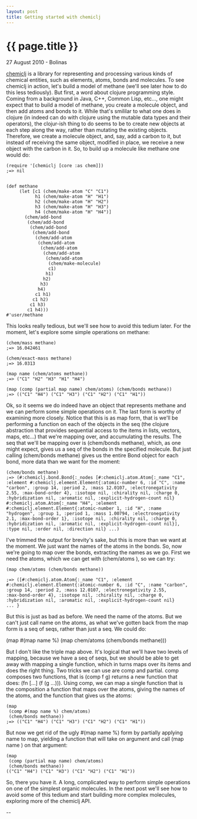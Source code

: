 ```yaml
---
layout: post
title: Getting started with chemiclj
---
```


{{ page.title }}
================

<p class="meta">27 August 2010 - Bolinas</p>

[chemiclj](http://github.com/slyrus/chemiclj) is a library for
representing and processing various kinds of chemical entities, such
as elements, atoms, bonds and molecules. To see chemiclj in action,
let's build a model of methane (we'll see later how to do this less
tediously). But first, a word about clojure programming style. Coming
from a background in Java, C++, Common Lisp, etc..., one might expect
that to build a model of methane, you create a molecule object, and
then add atoms and bonds to it. While that's smililar to what one does
in clojure (in indeed can do with clojure using the mutable data types
and their operators), the clojur-ish thing to do seems to be to create
new objects at each step along the way, rather than mutating the
existing objects. Therefore, we create a molecule object, and, say,
add a carbon to it, but instead of receiving the same object, modified
in place, we receive a new object with the carbon in it. So, to build
up a molecule like methane one would do:

    (require '[chemiclj [core :as chem]])
    ;=> nil
    
    
    (def methane
         (let [c1 (chem/make-atom "C" "C1")
               h1 (chem/make-atom "H" "H1")
               h2 (chem/make-atom "H" "H2")
               h3 (chem/make-atom "H" "H3")
               h4 (chem/make-atom "H" "H4")]
           (chem/add-bond
            (chem/add-bond
             (chem/add-bond
              (chem/add-bond
               (chem/add-atom
                (chem/add-atom
                 (chem/add-atom
                  (chem/add-atom
                   (chem/add-atom
                    (chem/make-molecule)
                    c1)
                   h1)
                  h2)
                 h3)
                h4)
               c1 h1)
              c1 h2)
             c1 h3)
            c1 h4)))
    #'user/methane

This looks really tedious, but we'll see how to avoid this tedium
later. For the moment, let's explore some simple operations on methane:

    (chem/mass methane)
    ;=> 16.042461

    (chem/exact-mass methane)
    ;=> 16.0313

    (map name (chem/atoms methane))
    ;=> ("C1" "H2" "H3" "H1" "H4")

    (map (comp (partial map name) chem/atoms) (chem/bonds methane))
    ;=> (("C1" "H4") ("C1" "H3") ("C1" "H2") ("C1" "H1"))

Ok, so it seems we do indeed have an object that represents methane and
we can perform some simple operations on it. The last form is worthy
of examining more closely. Notice that this is as map form, that is
we'll be performing a function on each of the objects in the seq (the
clojure abstraction that provides sequential access to the items in
lists, vectors, maps, etc...) that we're mapping over, and
accumulating the results. The seq that we'll be mapping over is
(chem/bonds methane), which, as one might expect, gives us a seq of the
bonds in the specified molecule. But just calling (chem/bonds methane)
gives us the entire Bond object for each bond, more data than we want
for the moment:

    (chem/bonds methane)
    ;=> (#:chemiclj.bond.Bond{:_nodes [#:chemiclj.atom.Atom{:_name "C1",
    :element #:chemiclj.element.Element{:atomic-number 6, :id "C", :name
    "carbon", :group 14, :period 2, :mass 12.0107, :electronegativity
    2.55, :max-bond-order 4}, :isotope nil, :chirality nil, :charge 0,
    :hybridization nil, :aromatic nil, :explicit-hydrogen-count nil}
    #:chemiclj.atom.Atom{:_name "H4", :element
    #:chemiclj.element.Element{:atomic-number 1, :id "H", :name
    "hydrogen", :group 1, :period 1, :mass 1.00794, :electronegativity
    2.1, :max-bond-order 1}, :isotope nil, :chirality nil, :charge 0,
    :hybridization nil, :aromatic nil, :explicit-hydrogen-count nil}],
    :type nil, :order nil, :direction nil} ...)

I've trimmed the output for brevity's sake, but this is more than
we want at the moment. We just want the names of the atoms in the
bonds. So, now we're going to map over the bonds, extracting the
names as we go. First we need the atoms, which we can get with
(chem/atoms <bond>), so we can try:

    (map chem/atoms (chem/bonds methane))

    ;=> ([#:chemiclj.atom.Atom{:_name "C1", :element
    #:chemiclj.element.Element{:atomic-number 6, :id "C", :name "carbon",
    :group 14, :period 2, :mass 12.0107, :electronegativity 2.55,
    :max-bond-order 4}, :isotope nil, :chirality nil, :charge 0,
    :hybridization nil, :aromatic nil, :explicit-hydrogen-count nil}
    ... }

But this is just as bad as before. We need the name of the
atoms. But we can't just call name on the atoms, as what we've
gotten back from the map form is a seq of seqs, rather than just a
seq. We could do:

   (map #(map name %) (map chem/atoms (chem/bonds methane)))

But I don't like the triple map above. It's logical that we'll have
two levels of mapping, because we have a seq of seqs, but we should be
able to get away with mapping a single function, which in turns maps
over its items and does the right thing. Two tricks we can use are
comp and partial. comp composes two functions, that is (comp f g)
returns a new function that does: (fn [...] (f (g ...))). Using comp,
we can map a single function that is the composition a function that
maps over the atoms, giving the names of the atoms, and the function
that gives us the atoms:

    (map
     (comp #(map name %) chem/atoms)
     (chem/bonds methane))
    ;=> (("C1" "H4") ("C1" "H3") ("C1" "H2") ("C1" "H1"))

But now we get rid of the ugly #(map name %) form by partially applying
name to map, yielding a function that will take on argument and call (map
name <the arg>) on that argument:

    (map
     (comp (partial map name) chem/atoms)
     (chem/bonds methane))
    (("C1" "H4") ("C1" "H3") ("C1" "H2") ("C1" "H1"))

So, there you have it. A long, complicated way to perform simple
operations on one of the simplest organic molecules. In the next
post we'll see how to avoid some of this tedium and start building
more complex molecules, exploring more of the chemiclj API.

--

